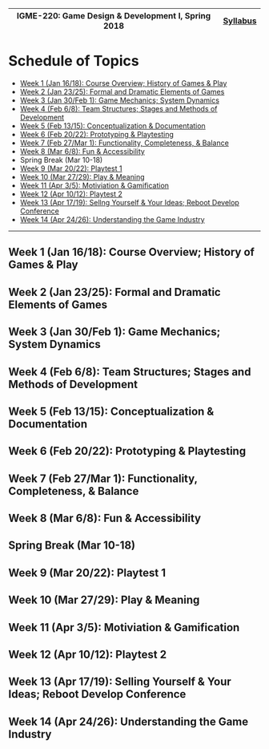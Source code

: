 |  IGME-220: Game Design & Development I, Spring 2018 | [Syllabus](README.md) |
|--------------------------------|-----------------------------------------------------|
# Schedule of Topics
- [Week 1 (Jan 16/18): Course Overview; History of Games & Play](#week1)
- [Week 2 (Jan 23/25): Formal and Dramatic Elements of Games](#week2)
- [Week 3 (Jan 30/Feb 1): Game Mechanics; System Dynamics](#week3)
- [Week 4 (Feb 6/8): Team Structures;  Stages and Methods of Development](#week4)
- [Week 5 (Feb 13/15): Conceptualization & Documentation](#week5)
- [Week 6 (Feb 20/22): Prototyping & Playtesting](#week6)
- [Week 7 (Feb 27/Mar 1): Functionality, Completeness, & Balance](#week7)
- [Week 8 (Mar 6/8): Fun & Accessibility](#week8)
- Spring Break (Mar 10-18)
- [Week 9 (Mar 20/22): Playtest 1](#week9)
- [Week 10 (Mar 27/29): Play & Meaning](#week10)
- [Week 11 (Apr 3/5): Motiviation & Gamification](#week11)
- [Week 12 (Apr 10/12): Playtest 2](#week12)
- [Week 13 (Apr 17/19): Sellng Yourself & Your Ideas; Reboot Develop Conference](#week13)
- [Week 14 (Apr 24/26): Understanding the Game Industry](#week14)

<hr>

## <a name="week1">Week 1</a> (Jan 16/18): Course Overview; History of Games & Play

## <a name="week2">Week 2</a> (Jan 23/25): Formal and Dramatic Elements of Games

## <a name="week3">Week 3</a> (Jan 30/Feb 1): Game Mechanics; System Dynamics

## <a name="week4">Week 4</a> (Feb 6/8): Team Structures;  Stages and Methods of Development

## <a name="week5">Week 5</a> (Feb 13/15): Conceptualization & Documentation

## <a name="week6">Week 6</a> (Feb 20/22): Prototyping & Playtesting

## <a name="week7">Week 7</a> (Feb 27/Mar 1): Functionality, Completeness, & Balance

## <a name="week8">Week 8</a> (Mar 6/8): Fun & Accessibility

## Spring Break (Mar 10-18)

## <a name="week9">Week 9</a> (Mar 20/22): Playtest 1

## <a name="week10">Week 10</a> (Mar 27/29): Play & Meaning

## <a name="week11">Week 11</a> (Apr 3/5): Motiviation & Gamification

## <a name="week12">Week 12</a> (Apr 10/12): Playtest 2

## <a name="week13">Week 13</a> (Apr 17/19): Selling Yourself & Your Ideas; Reboot Develop Conference

## <a name="week14">Week 14</a> (Apr 24/26): Understanding the Game Industry

